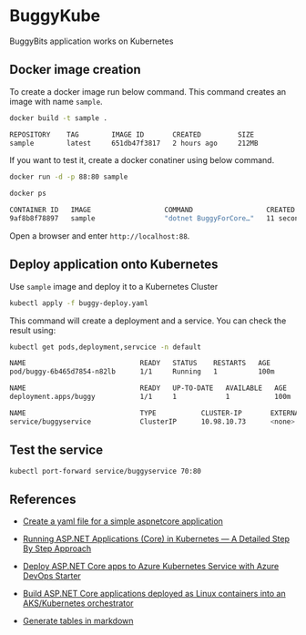 # BuggyKube
BuggyBits application works on Kubernetes

## Docker image creation

To create a docker image run below command.
This command creates an image with name `sample`.
```bash
docker build -t sample .

REPOSITORY    TAG        IMAGE ID       CREATED         SIZE
sample        latest     651db47f3817   2 hours ago     212MB
```
If you want to test it, create a docker conatiner using below command.
```bash
docker run -d -p 88:80 sample

docker ps

CONTAINER ID   IMAGE                  COMMAND                  CREATED             STATUS             PORTS                    NAMES
9af8b8f78897   sample                 "dotnet BuggyForCore…"   11 seconds ago      Up 9 seconds       0.0.0.0:88->80/tcp       amazing_bar
```
Open a browser and enter `http://localhost:88`.

## Deploy application onto Kubernetes

Use `sample` image and deploy it to a Kubernetes Cluster
```bash
kubectl apply -f buggy-deploy.yaml
```

This command will create a deployment and a service.
You can check the result using:
```bash
kubectl get pods,deployment,servcice -n default

NAME                            READY   STATUS    RESTARTS   AGE
pod/buggy-6b465d7854-n82lb      1/1     Running   1          100m

NAME                            READY   UP-TO-DATE   AVAILABLE   AGE
deployment.apps/buggy           1/1     1            1           100m

NAME                            TYPE           CLUSTER-IP       EXTERNAL-IP   PORT(S)          AGE
service/buggyservice            ClusterIP      10.98.10.73      <none>        80/TCP           100m
```
## Test the service 
```bash
kubectl port-forward service/buggyservice 70:80
```
## References

- [Create a yaml file for a simple aspnetcore application](https://docs.docker.com/engine/examples/dotnetcore/)

- [Running ASP.NET Applications (Core) in Kubernetes — A Detailed Step By Step Approach](https://bterkaly.medium.com/running-asp-net-applications-in-kubernetes-a-detailed-step-by-step-approach-96c98f273d1a)

- [Deploy ASP.NET Core apps to Azure Kubernetes Service with Azure DevOps Starter](https://docs.microsoft.com/en-us/azure/devops-project/azure-devops-project-aks)

- [Build ASP.NET Core applications deployed as Linux containers into an AKS/Kubernetes orchestrator](https://docs.microsoft.com/en-us/dotnet/architecture/containerized-lifecycle/design-develop-containerized-apps/build-aspnet-core-applications-linux-containers-aks-kubernetes)

- [Generate tables in markdown](https://www.tablesgenerator.com/markdown_tables)
